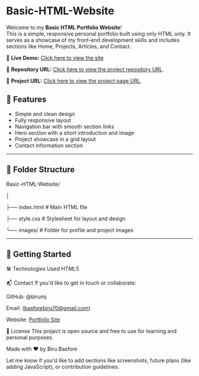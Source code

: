 # Basic-HTML-Website
Welcome to my **Basic HTML Portfolio Website**!  
This is a simple, responsive personal portfolio built using only HTML only. It serves as a showcase of my front-end development skills and includes sections like Home, Projects, Articles, and Contact.

🔗 **Live Demo:**  [Click here to view the site](https://birumj.github.io/Basic-HTML-Website/index.html)

🔗 **Repository URL:**
[Click here to view the project repository URL]().

🔗 **Project URL:**
[Click here to view the project page URL]().

## 📌 Features

- Simple and clean design
- Fully responsive layout
- Navigation bar with smooth section links
- Hero section with a short introduction and image
- Project showcase in a grid layout
- Contact information section

---

## 📁 Folder Structure

Basic-HTML-Website/

│

├── index.html # Main HTML file

├── style.css # Stylesheet for layout and design

└── images/ # Folder for profile and project images

---

## 🚀 Getting Started

🛠️ Technologies Used
HTML5

📬 Contact
If you'd like to get in touch or collaborate:

GitHub: @birumj

Email: (basforebiru70@gmail.com)

Website: [Portfolio Site](https://birumj.github.io/Personal-Portfolio/)

📄 License
This project is open source and free to use for learning and personal purposes.

Made with ❤️ by Biru Basfore

Let me know if you'd like to add sections like screenshots, future plans (like adding JavaScript), or contribution guidelines.
